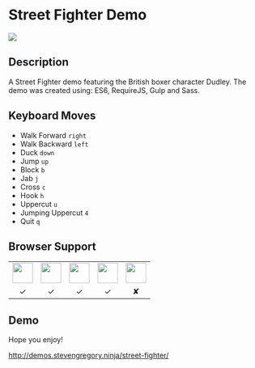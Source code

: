 Street Fighter Demo
====================

![](http://i.imgur.com/titqNDJ.png)

## Description

A Street Fighter demo featuring the British boxer character Dudley. The demo was created using: ES6, RequireJS, Gulp and Sass.

## Keyboard Moves

* Walk Forward `right`
* Walk Backward `left`
* Duck `down`
* Jump `up`
* Block `b`
* Jab `j`
* Cross `c`
* Hook `h`
* Uppercut `u`
* Jumping Uppercut `4`
* Quit `q`

## Browser Support

<table>
  <tbody>
    <tr>
      <td><img src="http://img3.wikia.nocookie.net/__cb20120330024137/logopedia/images/d/d7/Google_Chrome_logo_2011.svg" height="40"></td>
      <td><img src="http://th09.deviantart.net/fs71/200H/f/2013/185/e/b/firefox_2013_vector_icon_by_thegoldenbox-d6bxsye.png" height="40"></td>
      <td><img src="https://upload.wikimedia.org/wikipedia/commons/thumb/1/1b/Internet_Explorer_9_icon.svg/2000px-Internet_Explorer_9_icon.svg.png" height="40"></td>
      <td><img src="http://upload.wikimedia.org/wikipedia/commons/d/d4/Opera_browser_logo_2013.png" height="40"></td>
      <td><img src="http://media.idownloadblog.com/wp-content/uploads/2014/06/Safari-logo-OS-X-Yosemite.png" height="40"></td>
    </tr>
    <tr>
      <td align="center">✓</td>
      <td align="center">✓</td>
      <td align="center">✓</td>
      <td align="center">✓</td>
      <td align="center">✘</td>
    </tr>
  </tbody>
</table>

## Demo

Hope you enjoy!

http://demos.stevengregory.ninja/street-fighter/